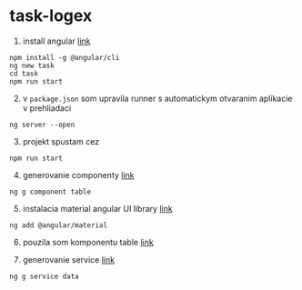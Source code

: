 # task-logex

1. install angular [link](https://cli.angular.io/)

```
npm install -g @angular/cli
ng new task
cd task
npm run start
```

2. v `package.json` som upravila runner s automatickym otvaranim aplikacie v prehliadaci

```
ng server --open
```

3. projekt spustam cez

```
npm run start
```

4. generovanie componenty [link](https://angular.io/cli/generate#component-command)

```
ng g component table
```

5. instalacia material angular UI library [link](https://material.angular.io/)

```
ng add @angular/material
```

6. pouzila som komponentu table [link](https://material.angular.io/components/table/overview)

7. generovanie service [link](https://angular.io/cli/generate#service-command)

```
ng g service data
```
